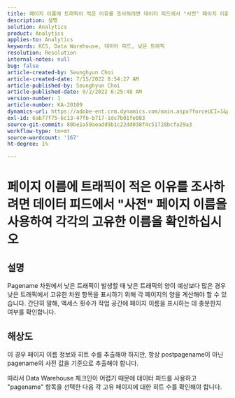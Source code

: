 ```yaml
---
title: 페이지 이름에 트래픽이 적은 이유를 조사하려면 데이터 피드에서 "사전" 페이지 이름을 사용하여 각각의 고유한 이름을 확인하십시오
description: 설명
solution: Analytics
product: Analytics
applies-to: Analytics
keywords: KCS, Data Warehouse, 데이터 피드, 낮은 트래픽
resolution: Resolution
internal-notes: null
bug: false
article-created-by: Seunghyun Choi
article-created-date: 7/15/2022 8:54:27 AM
article-published-by: Seunghyun Choi
article-published-date: 9/2/2022 6:25:48 AM
version-number: 1
article-number: KA-20109
dynamics-url: https://adobe-ent.crm.dynamics.com/main.aspx?forceUCI=1&pagetype=entityrecord&etn=knowledgearticle&id=2fba16b6-1b04-ed11-82e4-00224809fcfe
exl-id: 6ab77f75-6c13-47fb-b717-1dc7b01fe083
source-git-commit: 80be1a59aeadd9b1c22dd038f4c51728bcfa29a3
workflow-type: tm+mt
source-wordcount: '167'
ht-degree: 1%

---
```


# 페이지 이름에 트래픽이 적은 이유를 조사하려면 데이터 피드에서 &quot;사전&quot; 페이지 이름을 사용하여 각각의 고유한 이름을 확인하십시오

## 설명

Pagename 차원에서 낮은 트래픽이 발생할 때 낮은 트래픽의 양이 예상보다 많은 경우 낮은 트래픽에서 고유한 차원 항목을 표시하기 위해 각 페이지의 양을 계산해야 할 수 있습니다. 간단히 말해, 액세스 횟수가 작업 공간에 페이지 이름을 표시하는 데 충분한지 여부를 확인합니다. 

## 해상도


이 경우 페이지 이름 정보와 히트 수를 추출해야 하지만, 항상 postpagename이 아닌 pagename의 사전 값을 기준으로 추출해야 합니다.

따라서 Data Warehouse 체크인이 어렵기 때문에 데이터 피드를 사용하고 &quot;pagename&quot; 항목을 선택한 다음 각 고유 페이지에 대한 히트 수를 확인해야 합니다.
